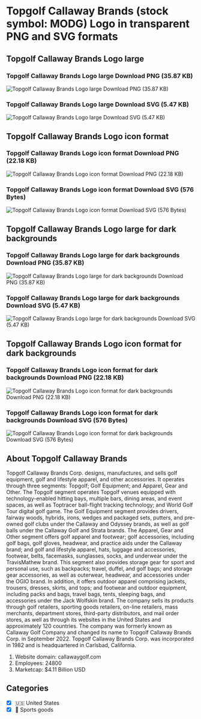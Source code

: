 # Topgolf Callaway Brands (stock symbol: MODG) Logo in transparent PNG and SVG formats

## Topgolf Callaway Brands Logo large

### Topgolf Callaway Brands Logo large Download PNG (35.87 KB)

![Topgolf Callaway Brands Logo large Download PNG (35.87 KB)](/img/orig/MODG_BIG-57b4a5aa.png)

### Topgolf Callaway Brands Logo large Download SVG (5.47 KB)

![Topgolf Callaway Brands Logo large Download SVG (5.47 KB)](/img/orig/MODG_BIG-dd11501f.svg)

## Topgolf Callaway Brands Logo icon format

### Topgolf Callaway Brands Logo icon format Download PNG (22.18 KB)

![Topgolf Callaway Brands Logo icon format Download PNG (22.18 KB)](/img/orig/MODG-a2185dea.png)

### Topgolf Callaway Brands Logo icon format Download SVG (576 Bytes)

![Topgolf Callaway Brands Logo icon format Download SVG (576 Bytes)](/img/orig/MODG-6492280d.svg)

## Topgolf Callaway Brands Logo large for dark backgrounds

### Topgolf Callaway Brands Logo large for dark backgrounds Download PNG (35.87 KB)

![Topgolf Callaway Brands Logo large for dark backgrounds Download PNG (35.87 KB)](/img/orig/MODG_BIG.D-9531bbff.png)

### Topgolf Callaway Brands Logo large for dark backgrounds Download SVG (5.47 KB)

![Topgolf Callaway Brands Logo large for dark backgrounds Download SVG (5.47 KB)](/img/orig/MODG_BIG.D-914bb453.svg)

## Topgolf Callaway Brands Logo icon format for dark backgrounds

### Topgolf Callaway Brands Logo icon format for dark backgrounds Download PNG (22.18 KB)

![Topgolf Callaway Brands Logo icon format for dark backgrounds Download PNG (22.18 KB)](/img/orig/MODG.D-1ebf9fc4.png)

### Topgolf Callaway Brands Logo icon format for dark backgrounds Download SVG (576 Bytes)

![Topgolf Callaway Brands Logo icon format for dark backgrounds Download SVG (576 Bytes)](/img/orig/MODG.D-465c4c08.svg)

## About Topgolf Callaway Brands

Topgolf Callaway Brands Corp. designs, manufactures, and sells golf equipment, golf and lifestyle apparel, and other accessories. It operates through three segments: Topgolf; Golf Equipment; and Apparel, Gear and Other. The Topgolf segment operates Topgolf venues equipped with technology-enabled hitting bays, multiple bars, dining areas, and event spaces, as well as Toptracer ball-flight tracking technology; and World Golf Tour digital golf game. The Golf Equipment segment provides drivers, fairway woods, hybrids, irons, wedges and packaged sets, putters, and pre-owned golf clubs under the Callaway and Odyssey brands, as well as golf balls under the Callaway Golf and Strata brands. The Apparel, Gear and Other segment offers golf apparel and footwear; golf accessories, including golf bags, golf gloves, headwear, and practice aids under the Callaway brand; and golf and lifestyle apparel, hats, luggage and accessories, footwear, belts, facemasks, sunglasses, socks, and underwear under the TravisMathew brand. This segment also provides storage gear for sport and personal use, such as backpacks; travel, duffel, and golf bags; and storage gear accessories, as well as outerwear, headwear, and accessories under the OGIO brand. In addition, it offers outdoor apparel comprising jackets, trousers, dresses, skirts, and tops; and footwear and outdoor equipment, including packs and bags, travel bags, tents, sleeping bags, and accessories under the Jack Wolfskin brand. The company sells its products through golf retailers, sporting goods retailers, on-line retailers, mass merchants, department stores, third-party distributors, and mail order stores, as well as through its websites in the United States and approximately 120 countries. The company was formerly known as Callaway Golf Company and changed its name to Topgolf Callaway Brands Corp. in September 2022. Topgolf Callaway Brands Corp. was incorporated in 1982 and is headquartered in Carlsbad, California.

1. Website domain: callawaygolf.com
2. Employees: 24800
3. Marketcap: $4.11 Billion USD


## Categories
- [x] 🇺🇸 United States
- [x] 🎾 Sports goods
